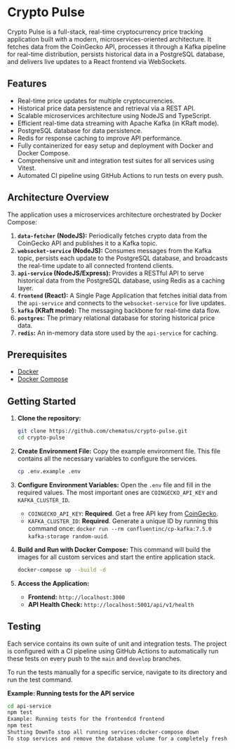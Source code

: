 # Crypto Pulse

Crypto Pulse is a full-stack, real-time cryptocurrency price tracking application built with a modern, microservices-oriented architecture. It fetches data from the CoinGecko API, processes it through a Kafka pipeline for real-time distribution, persists historical data in a PostgreSQL database, and delivers live updates to a React frontend via WebSockets.

## Features

* Real-time price updates for multiple cryptocurrencies.
* Historical price data persistence and retrieval via a REST API.
* Scalable microservices architecture using NodeJS and TypeScript.
* Efficient real-time data streaming with Apache Kafka (in KRaft mode).
* PostgreSQL database for data persistence.
* Redis for response caching to improve API performance.
* Fully containerized for easy setup and deployment with Docker and Docker Compose.
* Comprehensive unit and integration test suites for all services using Vitest.
* Automated CI pipeline using GitHub Actions to run tests on every push.

## Architecture Overview

The application uses a microservices architecture orchestrated by Docker Compose:

1.  **`data-fetcher` (NodeJS):** Periodically fetches crypto data from the CoinGecko API and publishes it to a Kafka topic.
2.  **`websocket-service` (NodeJS):** Consumes messages from the Kafka topic, persists each update to the PostgreSQL database, and broadcasts the real-time update to all connected frontend clients.
3.  **`api-service` (NodeJS/Express):** Provides a RESTful API to serve historical data from the PostgreSQL database, using Redis as a caching layer.
4.  **`frontend` (React):** A Single Page Application that fetches initial data from the `api-service` and connects to the `websocket-service` for live updates.
5.  **`kafka` (KRaft mode):** The messaging backbone for real-time data flow.
6.  **`postgres`:** The primary relational database for storing historical price data.
7.  **`redis`:** An in-memory data store used by the `api-service` for caching.

## Prerequisites

* [Docker](https://docs.docker.com/get-docker/)
* [Docker Compose](https://docs.docker.com/compose/install/)

## Getting Started

1.  **Clone the repository:**
    ```bash
    git clone https://github.com/chematus/crypto-pulse.git
    cd crypto-pulse
    ```

2.  **Create Environment File:**
    Copy the example environment file. This file contains all the necessary variables to configure the services.
    ```bash
    cp .env.example .env
    ```

3.  **Configure Environment Variables:**
    Open the `.env` file and fill in the required values. The most important ones are `COINGECKO_API_KEY` and `KAFKA_CLUSTER_ID`.
    * `COINGECKO_API_KEY`: **Required**. Get a free API key from [CoinGecko](https://www.coingecko.com/en/api).
    * `KAFKA_CLUSTER_ID`: **Required**. Generate a unique ID by running this command once: `docker run --rm confluentinc/cp-kafka:7.5.0 kafka-storage random-uuid`.

4.  **Build and Run with Docker Compose:**
    This command will build the images for all custom services and start the entire application stack.
    ```bash
    docker-compose up --build -d
    ```

5.  **Access the Application:**
    * **Frontend:** `http://localhost:3000`
    * **API Health Check:** `http://localhost:5001/api/v1/health`

## Testing

Each service contains its own suite of unit and integration tests. The project is configured with a CI pipeline using GitHub Actions to automatically run these tests on every push to the `main` and `develop` branches.

To run the tests manually for a specific service, navigate to its directory and run the test command.

**Example: Running tests for the API service**
```bash
cd api-service
npm test
Example: Running tests for the frontendcd frontend
npm test
Shutting DownTo stop all running services:docker-compose down
To stop services and remove the database volume for a completely fresh start:docker-compose down -v
